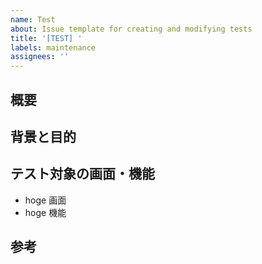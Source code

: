 ```yaml
---
name: Test
about: Issue template for creating and modifying tests
title: '[TEST] '
labels: maintenance
assignees: ''
---
```


## 概要

## 背景と目的

## テスト対象の画面・機能

- hoge 画面
- hoge 機能

## 参考
